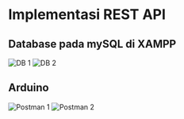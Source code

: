 # Implementasi REST API
## Database pada mySQL di XAMPP
![DB 1](https://i.ibb.co/XDK6yFN/Screenshot-x1.jpg)
![DB 2](https://i.ibb.co/PtgXZdD/Screenshot-9.jpg)
## Arduino
![Postman 1](https://i.ibb.co/4jzgN5h/Screenshot-10.jpg)
![Postman 2](https://i.ibb.co/xYYZPG5/Screenshot-11.jpg)
